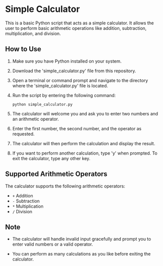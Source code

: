 # Simple Calculator

This is a basic Python script that acts as a simple calculator. It allows the user to perform basic arithmetic operations like addition, subtraction, multiplication, and division.

## How to Use

1. Make sure you have Python installed on your system.

2. Download the 'simple_calculator.py' file from this repository.

3. Open a terminal or command prompt and navigate to the directory where the 'simple_calculator.py' file is located.

4. Run the script by entering the following command:

   ```
   python simple_calculator.py
   ```

5. The calculator will welcome you and ask you to enter two numbers and an arithmetic operator.

6. Enter the first number, the second number, and the operator as requested.

7. The calculator will then perform the calculation and display the result.

8. If you want to perform another calculation, type 'y' when prompted. To exit the calculator, type any other key.

## Supported Arithmetic Operators

The calculator supports the following arithmetic operators:

- `+` Addition
- `-` Subtraction
- `*` Multiplication
- `/` Division

## Note

- The calculator will handle invalid input gracefully and prompt you to enter valid numbers or a valid operator.

- You can perform as many calculations as you like before exiting the calculator.
